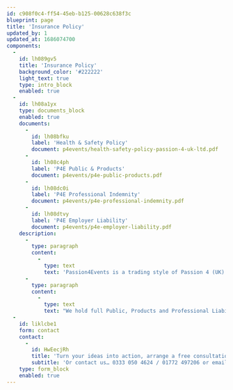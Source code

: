 ```yaml
---
id: c908f0c4-ff54-45eb-b125-00628c638f3c
blueprint: page
title: 'Insurance Policy'
updated_by: 1
updated_at: 1686074700
components:
  -
    id: lh089gv5
    title: 'Insurance Policy'
    background_color: '#222222'
    light_text: true
    type: intro_block
    enabled: true
  -
    id: lh08a1yx
    type: documents_block
    enabled: true
    documents:
      -
        id: lh08bfku
        label: 'Health & Safety Policy'
        document: p4events/health-safety-policy-passion-4-uk-ltd.pdf
      -
        id: lh08c4ph
        label: 'P4E Public & Products'
        document: p4events/p4e-public-products.pdf
      -
        id: lh08dc0i
        label: 'P4E Professional Indemnity'
        document: p4events/p4e-professional-indemnity.pdf
      -
        id: lh08dtvy
        label: 'P4E Employer Liability'
        document: p4events/p4e-employer-liability.pdf
    description:
      -
        type: paragraph
        content:
          -
            type: text
            text: 'Passion4Events is a trading style of Passion 4 (UK) Ltd registered in England and Wales Company No. 589071.'
      -
        type: paragraph
        content:
          -
            type: text
            text: "We hold full Public, Products and Professional Liability Insurance which can be downloaded below along with our company Health and Safety Policy.\_Risk Assessments are written individually for each event and will be sent a minimum of three-working days in advance of your event along with all relevant PAT certification."
  -
    id: liklcbe1
    form: contact
    contact:
      -
        id: HwEecjRh
        title: 'Turn your ideas into action, arrange a free consultation'
        subtitle: 'Or contact us… 0333 050 4624 / 01772 497206 or email us: info@p4events.co.uk'
    type: form_block
    enabled: true
---
```

